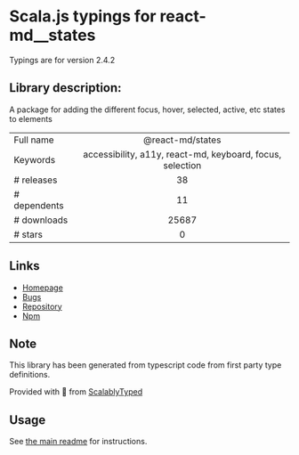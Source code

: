 
# Scala.js typings for react-md__states

Typings are for version 2.4.2

## Library description:
A package for adding the different focus, hover, selected, active, etc states to elements

|                    |                 |
| ------------------ | :-------------: |
| Full name          | @react-md/states |
| Keywords           | accessibility, a11y, react-md, keyboard, focus, selection |
| # releases         | 38 |
| # dependents       | 11 |
| # downloads        | 25687 |
| # stars            | 0 |

## Links
- [Homepage](https://react-md.dev/packages/states/demos)
- [Bugs](https://github.com/mlaursen/react-md/issues)
- [Repository](https://github.com/mlaursen/react-md)
- [Npm](https://www.npmjs.com/package/%40react-md%2Fstates)
    


## Note
This library has been generated from typescript code from first party type definitions.

Provided with :purple_heart: from [ScalablyTyped](https://github.com/oyvindberg/ScalablyTyped)

## Usage
See [the main readme](../../readme.md) for instructions.


